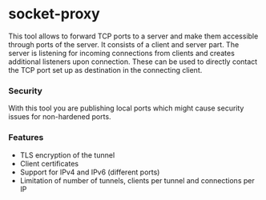 # socket-proxy

This tool allows to forward TCP ports to a server and make them accessible through ports
of the server. It consists of a client and server part. The server is listening for
incoming connections from clients and creates additional listeners upon connection.
These can be used to directly contact the TCP port set up as destination in the
connecting client.

### Security

With this tool you are publishing local ports which might cause security issues for
non-hardened ports.

### Features

- TLS encryption of the tunnel
- Client certificates
- Support for IPv4 and IPv6 (different ports)
- Limitation of number of tunnels, clients per tunnel and connections per IP
